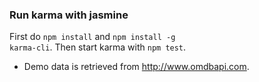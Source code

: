 ### Run karma with jasmine
First do <code>npm install</code> and <code>npm install -g karma-cli</code>.
Then start karma with <code>npm test</code>.

* Demo data is retrieved from http://www.omdbapi.com.


